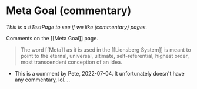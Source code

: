 # Meta Goal (commentary)

_This is a #TestPage to see if we like (commentary) pages._

Comments on the [[Meta Goal]] page.

> The word [[Meta]] as it is used in the [[Lionsberg System]] is meant to point to the eternal, universal, ultimate, self-referential, highest order, most transcendent conception of an idea. 

- This is a comment by Pete, 2022-07-04.  It unfortunately doesn't have any commentary, lol....